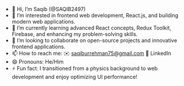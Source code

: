 - 👋 Hi, I’m Saqib (@SAQIB2497)
- 👀 I’m interested in frontend web development, React.js, and building modern web applications.
- 🌱 I’m currently learning advanced React concepts, Redux Toolkit, Firebase, and enhancing my problem-solving skills.
- 💞️ I’m looking to collaborate on open-source projects and innovative frontend applications.
- 📫 How to reach me:
  ✉️ saqiburrehman75@gmail.com
  🔗 LinkedIn
- 😄 Pronouns: He/Him
- ⚡ Fun fact: I transitioned from a physics background to web development and enjoy optimizing UI performance!

<!---
SAQIB2497/SAQIB2497 is a ✨ special ✨ repository because its `README.md` (this file) appears on your GitHub profile.
You can click the Preview link to take a look at your changes.
--->
